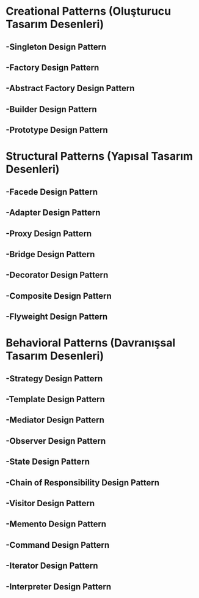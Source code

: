 # Creational Patterns (Oluşturucu Tasarım Desenleri)
## -Singleton Design Pattern
## -Factory Design Pattern
## -Abstract Factory Design Pattern
## -Builder Design Pattern
## -Prototype Design Pattern

# Structural Patterns (Yapısal Tasarım Desenleri)
## -Facede Design Pattern
## -Adapter Design Pattern
## -Proxy Design Pattern
## -Bridge Design Pattern
## -Decorator Design Pattern
## -Composite Design Pattern
## -Flyweight Design Pattern

# Behavioral Patterns (Davranışsal Tasarım Desenleri)
## -Strategy Design Pattern
## -Template Design Pattern
## -Mediator Design Pattern
## -Observer Design Pattern
## -State Design Pattern
## -Chain of Responsibility Design Pattern
## -Visitor Design Pattern
## -Memento Design Pattern
## -Command Design Pattern
## -Iterator Design Pattern
## -Interpreter Design Pattern
